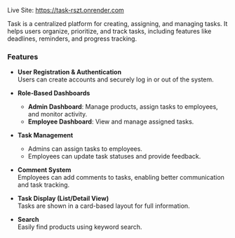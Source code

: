 Live Site: https://task-rszt.onrender.com

Task is a centralized platform for creating, assigning, and managing tasks. It helps users organize, prioritize, and track tasks, including features like deadlines, reminders, and progress tracking.

### Features

- **User Registration & Authentication**  
  Users can create accounts and securely log in or out of the system.

- **Role-Based Dashboards**  
  - **Admin Dashboard**: Manage products, assign tasks to employees, and monitor activity.  
  - **Employee Dashboard**: View and manage assigned tasks.

- **Task Management**  
  - Admins can assign tasks to employees.  
  - Employees can update task statuses and provide feedback.

- **Comment System**  
  Employees can add comments to tasks, enabling better communication and task tracking.

- **Task Display (List/Detail View)**  
  Tasks are shown in a card-based layout for full information.

- **Search**  
  Easily find products using keyword search.
